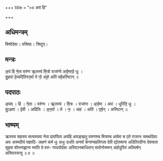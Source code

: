 +++
title = "०४ अयं हि"

+++
## अधिमन्त्रम्
विश्वेदेवाः। वसिष्ठः। त्रिष्टुप्।

## मन्त्रः
अ॒यं हि ने॒ता वरु॑ण ऋ॒तस्य॑ मि॒त्रो राजा॑नो अर्य॒मापो॒ धुः ।  
सु॒हवा॑ दे॒व्यदि॑तिरन॒र्वा ते नो॒ अंहो॒ अति॑ पर्ष॒न्नरि॑ष्टान् ॥

## पदपाठः
अ॒यम् । हि । ने॒ता । वरु॑णः । ऋ॒तस्य॑ । मि॒त्रः । राजा॑नः । अ॒र्य॒मा । अपः॑ । धुरिति॒ धुः ।  
सु॒ऽहवा॑ । दे॒वी । अदि॑तिः । अ॒न॒र्वा । ते । नः॒ । अंहः॑ । अति॑ । प॒र्ष॒न् । अरि॑ष्टान् ॥

## भाष्यम्
ऋतस्य यज्ञस्य सत्यस्यवा नेता प्रापयिता अयंहि अयङ्खलु वरुणश्च मित्रश्च अर्यमा च एते राजानः समर्थादेवाः अपः अस्मदीयं यज्ञादि- लक्षणं कर्म धुः अधुः दधति अनर्वा केनाप्यप्रतिगता देवी द्योतमाना अदितिरदीना देवमाता सुहवा शोभनाह्वाना भवति ते वरु- णादयोदेवाः अरिष्टानबाधितान् सतोनोस्मान् अंहोदुरितं अतिपर्षन् अतिपारयन्तु ॥ ४ ॥